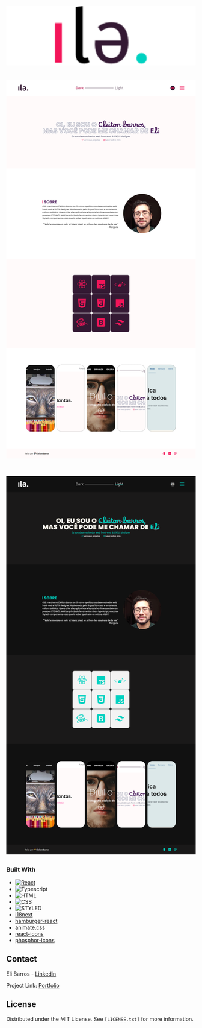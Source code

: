 <div  style="background-color:white;" align="center">
  <img  src="./profile/src/assets/svg/logo.svg" width="250px" />
</div>
<h1 align="center">
  <img  src="./profile/src/assets/img/light.png" width="1440px" />
</h1>

<h1 align="center">
  <img  src="./profile/src/assets/img/dark.png" width="1440px" />
</h1>

### Built With

* [![React][React.js]][React-url]
* ![Typescript]
* ![HTML]
* ![CSS]
* ![STYLED]
* [i18next](https://www.i18next.com/)
* [hamburger-react](https://hamburger-react.netlify.app/)
* [animate.css](https://animate.style/)
* [react-icons](https://react-icons.github.io/react-icons)
* [phosphor-icons](https://phosphoricons.com/)
  

## Contact

Eli Barros - [Linkedin](https://www.linkedin.com/in/cleitonbarrosmoura/)

Project Link: [Portfolio](https://cleitonfrontendengineer.vercel.app/)

## License

Distributed under the MIT License. See `[LICENSE.txt]` for more information.



[React.js]: https://img.shields.io/badge/React-20232A?style=for-the-badge&logo=react&logoColor=61DAFB
[React-url]: https://reactjs.org/

[HTML]: https://img.shields.io/badge/HTML5-E34F26?style=for-the-badge&logo=html5&logoColor=white
[CSS]: https://img.shields.io/badge/CSS3-1572B6?style=for-the-badge&logo=css3&logoColor=white

[Bootstrap.com]: https://img.shields.io/badge/Bootstrap-563D7C?style=for-the-badge&logo=bootstrap&logoColor=white
[Bootstrap-url]: https://getbootstrap.com

[Typescript]: https://img.shields.io/badge/TypeScript-007ACC?style=for-the-badge&logo=typescript&logoColor=white
[STYLED]: https://img.shields.io/badge/styled--components-DB7093?style=for-the-badge&logo=styled-components&logoColor=white


